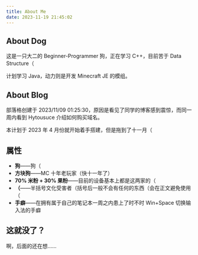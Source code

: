 ```yaml
---
title: About Me
date: 2023-11-19 21:45:02
---
```


## About Dog

这是一只大二的 Beginner-Programmer 狗，正在学习 C++，目前苦于 Data Structure（

计划学习 Java，动力则是开发 Minecraft JE 的模组。

## About Blog

部落格创建于 2023/11/09 01:25:30，原因是看见了同学的博客感到震惊，而同一周内看到 Hytousuce 介绍如何购买域名。

本计划于 2023 年 4 月份就开始着手搭建，但是拖到了十一月（

## 属性

- **狗**——狗（
- **方块狗**——MC 十年老玩家（快十一年了）
- **70% 米粉 + 30% 果粉**——目前的设备基本上都是这两家的（
- **（**——半括号文化受害者（括号后一般不会有任何的东西（会在正文避免使用（
- **手癖**——在拥有属于自己的笔记本一周之内患上了时不时 Win+Space 切换输入法的手癖

## **这就没了？**

啊，后面的还在想……
